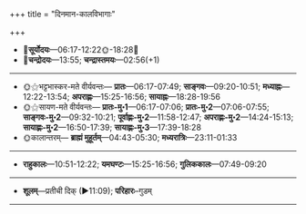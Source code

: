 +++
title = "दिनमान-कालविभागाः"

+++
- 🌅**सूर्योदयः**—06:17-12:22🌞️-18:28🌇  
- 🌛**चन्द्रोदयः**—13:55; **चन्द्रास्तमयः**—02:56(+1)  
___________________
- 🌞⚝भट्टभास्कर-मते वीर्यवन्तः— **प्रातः**—06:17-07:49; **साङ्गवः**—09:20-10:51; **मध्याह्नः**—12:22-13:54; **अपराह्णः**—15:25-16:56; **सायाह्नः**—18:28-19:56  
- 🌞⚝सायण-मते वीर्यवन्तः— **प्रातः-मु॰1**—06:17-07:06; **प्रातः-मु॰2**—07:06-07:55; **साङ्गवः-मु॰2**—09:32-10:21; **पूर्वाह्णः-मु॰2**—11:58-12:47; **अपराह्णः-मु॰2**—14:24-15:13; **सायाह्णः-मु॰2**—16:50-17:39; **सायाह्णः-मु॰3**—17:39-18:28  
- 🌞कालान्तरम्— **ब्राह्मं मुहूर्तम्**—04:43-05:30; **मध्यरात्रिः**—23:11-01:33  
___________________
- **राहुकालः**—10:51-12:22; **यमघण्टः**—15:25-16:56; **गुलिककालः**—07:49-09:20  
___________________
- **शूलम्**—प्रतीची दिक् (►11:09); **परिहारः**–गुडम्  
___________________